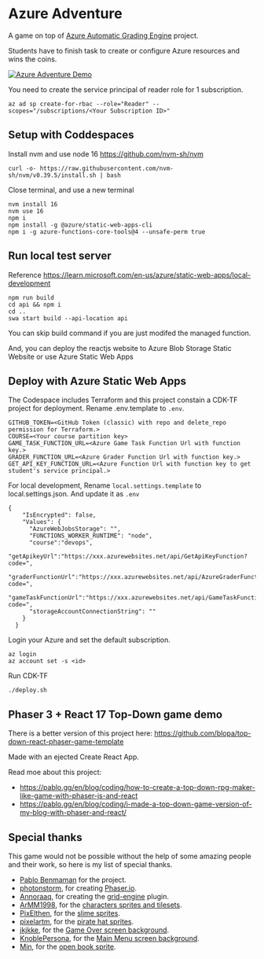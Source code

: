 # Azure Adventure
A game on top of [Azure Automatic Grading Engine](https://techcommunity.microsoft.com/t5/educator-developer-blog/microsoft-azure-automatic-grading-engine-oct-2021-update/ba-p/2849141) project.

Students have to finish task to create or configure Azure resources and wins the coins.

[![Azure Adventure Demo](http://img.youtube.com/vi/nfor8kO01_4/0.jpg)](http://www.youtube.com/watch?v=nfor8kO01_4 "Azure Adventure Demo")


You need to create the service principal of reader role for 1 subscription.
```
az ad sp create-for-rbac --role="Reader" --scopes="/subscriptions/<Your Subscription ID>"
```


## Setup with Coddespaces
Install nvm and use node 16 https://github.com/nvm-sh/nvm
```
curl -o- https://raw.githubusercontent.com/nvm-sh/nvm/v0.39.5/install.sh | bash
```
Close terminal, and use a new terminal 
```
nvm install 16
nvm use 16
npm i 
npm install -g @azure/static-web-apps-cli
npm i -g azure-functions-core-tools@4 --unsafe-perm true
```


## Run local test server
Reference https://learn.microsoft.com/en-us/azure/static-web-apps/local-development
```
npm run build
cd api && npm i
cd ..
swa start build --api-location api
```
You can skip build command if you are just modifed the managed function.


And, you can deploy the reactjs website to Azure Blob Storage Static Website or use Azure Static Web Apps

## Deploy with Azure Static Web Apps

The Codespace includes Terraform and this project constain a CDK-TF project for deployment.
Rename .env.template to ```.env```.
```
GITHUB_TOKEN=<GitHub Token (classic) with repo and delete_repo permission for Terraform.>
COURSE=<Your course partition key>
GAME_TASK_FUNCTION_URL=<Azure Game Task Function Url with function key.>
GRADER_FUNCTION_URL=<Azure Grader Function Url with function key.>
GET_API_KEY_FUNCTION_URL=<Azure Function Url with function key to get student's service principal.>
```
For local development, Rename ```local.settings.template``` to local.settings.json.
And update it as ```.env```
```
{
    "IsEncrypted": false,
    "Values": {
      "AzureWebJobsStorage": "",
      "FUNCTIONS_WORKER_RUNTIME": "node",
      "course":"devops",
      "getApikeyUrl":"https://xxx.azurewebsites.net/api/GetApiKeyFunction?code=",
      "graderFunctionUrl":"https://xxx.azurewebsites.net/api/AzureGraderFunction?code=",
      "gameTaskFunctionUrl":"https://xxx.azurewebsites.net/api/GameTaskFunction?code=",
      "storageAccountConnectionString": ""
    }
  }
```

Login your Azure and set the default subscription.
```
az login
az account set -s <id>
```
Run CDK-TF
```
./deploy.sh
```


## Phaser 3 + React 17 Top-Down game demo

There is a better version of this project here: https://github.com/blopa/top-down-react-phaser-game-template

Made with an ejected Create React App.

Read moe about this project:
- https://pablo.gg/en/blog/coding/how-to-create-a-top-down-rpg-maker-like-game-with-phaser-js-and-react
- https://pablo.gg/en/blog/coding/i-made-a-top-down-game-version-of-my-blog-with-phaser-and-react/

## Special thanks
This game would not be possible without the help of some amazing people and their work, so here is my list of special thanks.
- [Pablo Benmaman](https://pablo.gg/en/blog/coding/how-to-create-a-top-down-rpg-maker-like-game-with-phaser-js-and-react/) for the project.
- [photonstorm](https://github.com/photonstorm), for creating [Phaser.io](https://github.com/photonstorm/phaser).
- [Annoraaq](https://github.com/Annoraaq), for creating the [grid-engine](https://github.com/Annoraaq/grid-engine) plugin.
- [ArMM1998](https://itch.io/profile/armm1998), for the [characters sprites and tilesets](https://opengameart.org/content/zelda-like-tilesets-and-sprites).
- [PixElthen](https://elthen.itch.io/), for the [slime sprites](https://opengameart.org/content/pixel-art-mini-slime-sprites).
- [pixelartm](https://itch.io/profile/pixelartm), for the [pirate hat sprites](https://opengameart.org/content/pirate-1).
- [jkjkke](https://opengameart.org/users/jkjkke), for the [Game Over screen background](https://opengameart.org/content/background-6).
- [KnoblePersona](https://opengameart.org/users/knoblepersona), for the [Main Menu screen background](https://opengameart.org/content/ocean-background).
- [Min](https://opengameart.org/users/min), for the [open book sprite](https://opengameart.org/content/open-book-0).
